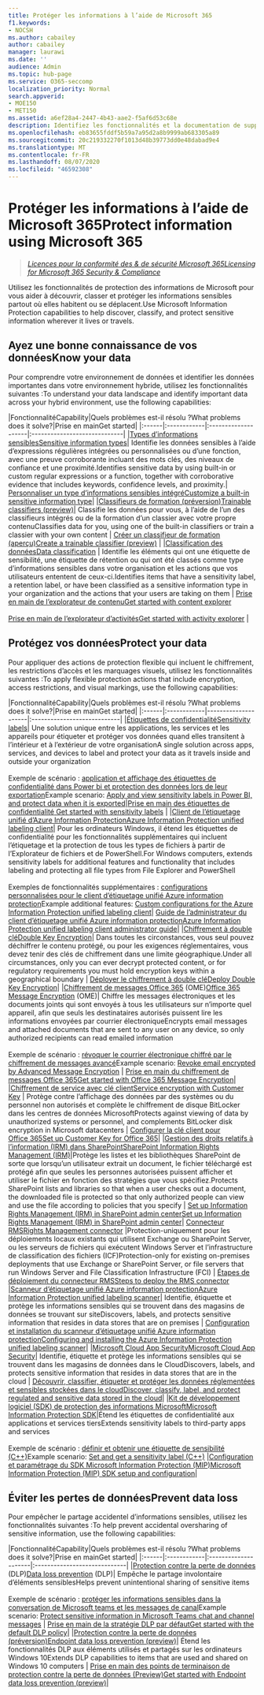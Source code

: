 ```yaml
---
title: Protéger les informations à l’aide de Microsoft 365
f1.keywords:
- NOCSH
ms.author: cabailey
author: cabailey
manager: laurawi
ms.date: ''
audience: Admin
ms.topic: hub-page
ms.service: O365-seccomp
localization_priority: Normal
search.appverid:
- MOE150
- MET150
ms.assetid: a6ef28a4-2447-4b43-aae2-f5af6d53c68e
description: Identifiez les fonctionnalités et la documentation de support Microsoft 365 pour vous aider à protéger les données importantes de votre organisation.
ms.openlocfilehash: eb83655fddf5b59a7a95d2a8b9999ab683305a89
ms.sourcegitcommit: 20c219332270f1013d48b39773dd0e48dabad9e4
ms.translationtype: MT
ms.contentlocale: fr-FR
ms.lasthandoff: 08/07/2020
ms.locfileid: "46592308"
---
```

# <a name="protect-information-using-microsoft-365"></a><span data-ttu-id="6686a-103">Protéger les informations à l’aide de Microsoft 365</span><span class="sxs-lookup"><span data-stu-id="6686a-103">Protect information using Microsoft 365</span></span>

><span data-ttu-id="6686a-104">*[Licences pour la conformité des & de sécurité Microsoft 365](https://docs.microsoft.com/office365/servicedescriptions/microsoft-365-service-descriptions/microsoft-365-tenantlevel-services-licensing-guidance/microsoft-365-security-compliance-licensing-guidance)*</span><span class="sxs-lookup"><span data-stu-id="6686a-104">*[Licensing for Microsoft 365 Security & Compliance](https://docs.microsoft.com/office365/servicedescriptions/microsoft-365-service-descriptions/microsoft-365-tenantlevel-services-licensing-guidance/microsoft-365-security-compliance-licensing-guidance)*</span></span>

<span data-ttu-id="6686a-105">Utilisez les fonctionnalités de protection des informations de Microsoft pour vous aider à découvrir, classer et protéger les informations sensibles partout où elles habitent ou se déplacent.</span><span class="sxs-lookup"><span data-stu-id="6686a-105">Use Microsoft Information Protection capabilities to help discover, classify, and protect sensitive information wherever it lives or travels.</span></span>

## <a name="know-your-data"></a><span data-ttu-id="6686a-106">Ayez une bonne connaissance de vos données</span><span class="sxs-lookup"><span data-stu-id="6686a-106">Know your data</span></span>

<span data-ttu-id="6686a-107">Pour comprendre votre environnement de données et identifier les données importantes dans votre environnement hybride, utilisez les fonctionnalités suivantes :</span><span class="sxs-lookup"><span data-stu-id="6686a-107">To understand your data landscape and identify important data across your hybrid environment, use the following capabilities:</span></span>
 
|<span data-ttu-id="6686a-108">Fonctionnalité</span><span class="sxs-lookup"><span data-stu-id="6686a-108">Capability</span></span>|<span data-ttu-id="6686a-109">Quels problèmes est-il résolu ?</span><span class="sxs-lookup"><span data-stu-id="6686a-109">What problems does it solve?</span></span>|<span data-ttu-id="6686a-110">Prise en main</span><span class="sxs-lookup"><span data-stu-id="6686a-110">Get started</span></span>|
|:------|:------------|:--------------------|:-----------------------------|
|[<span data-ttu-id="6686a-111">Types d’informations sensibles</span><span class="sxs-lookup"><span data-stu-id="6686a-111">Sensitive information types</span></span>](sensitive-information-type-entity-definitions.md)| <span data-ttu-id="6686a-112">Identifie les données sensibles à l’aide d’expressions régulières intégrées ou personnalisées ou d’une fonction, avec une preuve corroborante incluant des mots clés, des niveaux de confiance et une proximité.</span><span class="sxs-lookup"><span data-stu-id="6686a-112">Identifies sensitive data by using built-in or custom regular expressions or a function, together with corroborative evidence that includes keywords, confidence levels, and proximity.</span></span>| [<span data-ttu-id="6686a-113">Personnaliser un type d’informations sensibles intégré</span><span class="sxs-lookup"><span data-stu-id="6686a-113">Customize a built-in sensitive information type</span></span>](customize-a-built-in-sensitive-information-type.md)|
|[<span data-ttu-id="6686a-114">Classifieurs de formation (préversion)</span><span class="sxs-lookup"><span data-stu-id="6686a-114">Trainable classifiers (preview)</span></span>](classifier-getting-started-with.md)| <span data-ttu-id="6686a-115">Classifie les données pour vous, à l’aide de l’un des classifieurs intégrés ou de la formation d’un classier avec votre propre contenu</span><span class="sxs-lookup"><span data-stu-id="6686a-115">Classifies data for you, using one of the built-in classifiers or train a classier with your own content</span></span> | [<span data-ttu-id="6686a-116">Créer un classifieur de formation (aperçu)</span><span class="sxs-lookup"><span data-stu-id="6686a-116">Create a trainable classifier (preview)</span></span>](classifier-creating-a-trainable-classifier.md) |
|[<span data-ttu-id="6686a-117">Classification des données</span><span class="sxs-lookup"><span data-stu-id="6686a-117">Data classification</span></span>](data-classification-overview.md) | <span data-ttu-id="6686a-118">Identifie les éléments qui ont une étiquette de sensibilité, une étiquette de rétention ou qui ont été classés comme type d’informations sensibles dans votre organisation et les actions que vos utilisateurs ententent de ceux-ci.</span><span class="sxs-lookup"><span data-stu-id="6686a-118">Identifies items that have a sensitivity label, a retention label, or have been classified as a sensitive information type in your organization and the actions that your users are taking on them</span></span>  | [<span data-ttu-id="6686a-119">Prise en main de l’explorateur de contenu</span><span class="sxs-lookup"><span data-stu-id="6686a-119">Get started with content explorer</span></span>](data-classification-content-explorer.md)<br /><br /> [<span data-ttu-id="6686a-120">Prise en main de l’explorateur d’activités</span><span class="sxs-lookup"><span data-stu-id="6686a-120">Get started with activity explorer</span></span>](data-classification-activity-explorer.md) |

## <a name="protect-your-data"></a><span data-ttu-id="6686a-121">Protégez vos données</span><span class="sxs-lookup"><span data-stu-id="6686a-121">Protect your data</span></span>

<span data-ttu-id="6686a-122">Pour appliquer des actions de protection flexible qui incluent le chiffrement, les restrictions d’accès et les marquages visuels, utilisez les fonctionnalités suivantes :</span><span class="sxs-lookup"><span data-stu-id="6686a-122">To apply flexible protection actions that include encryption, access restrictions, and visual markings, use the following capabilities:</span></span>

|<span data-ttu-id="6686a-123">Fonctionnalité</span><span class="sxs-lookup"><span data-stu-id="6686a-123">Capability</span></span>|<span data-ttu-id="6686a-124">Quels problèmes est-il résolu ?</span><span class="sxs-lookup"><span data-stu-id="6686a-124">What problems does it solve?</span></span>|<span data-ttu-id="6686a-125">Prise en main</span><span class="sxs-lookup"><span data-stu-id="6686a-125">Get started</span></span>|
|:------|:------------|---------------------|:----------------------------|
|[<span data-ttu-id="6686a-126">Étiquettes de confidentialité</span><span class="sxs-lookup"><span data-stu-id="6686a-126">Sensitivity labels</span></span>](sensitivity-labels.md)| <span data-ttu-id="6686a-127">Une solution unique entre les applications, les services et les appareils pour étiqueter et protéger vos données quand elles transitent à l’intérieur et à l’extérieur de votre organisation</span><span class="sxs-lookup"><span data-stu-id="6686a-127">A single solution across apps, services, and devices to label and protect your data as it travels inside and outside your organization</span></span> <br /><br /><span data-ttu-id="6686a-128">Exemple de scénario : [application et affichage des étiquettes de confidentialité dans Power bi et protection des données lors de leur exportation](https://docs.microsoft.com/power-bi/admin/service-security-data-protection-overview)</span><span class="sxs-lookup"><span data-stu-id="6686a-128">Example scenario: [Apply and view sensitivity labels in Power BI, and protect data when it is exported](https://docs.microsoft.com/power-bi/admin/service-security-data-protection-overview)</span></span>|[<span data-ttu-id="6686a-129">Prise en main des étiquettes de confidentialité</span><span class="sxs-lookup"><span data-stu-id="6686a-129"> Get started with sensitivity labels</span></span>](get-started-with-sensitivity-labels.md) |
|[<span data-ttu-id="6686a-130">Client de l’étiquetage unifié d’Azure Information Protection</span><span class="sxs-lookup"><span data-stu-id="6686a-130">Azure Information Protection unified labeling client</span></span>](https://docs.microsoft.com/azure/information-protection/rms-client/aip-clientv2)| <span data-ttu-id="6686a-131">Pour les ordinateurs Windows, il étend les étiquettes de confidentialité pour les fonctionnalités supplémentaires qui incluent l’étiquetage et la protection de tous les types de fichiers à partir de l’Explorateur de fichiers et de PowerShell.</span><span class="sxs-lookup"><span data-stu-id="6686a-131">For Windows computers, extends sensitivity labels for additional features and functionality that includes labeling and protecting all file types from File Explorer and PowerShell</span></span><br /><br /> <span data-ttu-id="6686a-132">Exemples de fonctionnalités supplémentaires : [configurations personnalisées pour le client d’étiquetage unifié Azure information protection](https://docs.microsoft.com/azure/information-protection/rms-client/clientv2-admin-guide-customizations)</span><span class="sxs-lookup"><span data-stu-id="6686a-132">Example additional features: [Custom configurations for the Azure Information Protection unified labeling client](https://docs.microsoft.com/azure/information-protection/rms-client/clientv2-admin-guide-customizations)</span></span>| [<span data-ttu-id="6686a-133">Guide de l’administrateur du client d’étiquetage unifié Azure information protection</span><span class="sxs-lookup"><span data-stu-id="6686a-133">Azure Information Protection unified labeling client administrator guide</span></span>](https://docs.microsoft.com/azure/information-protection/rms-client/clientv2-admin-guide)|
|[<span data-ttu-id="6686a-134">Chiffrement à double clé</span><span class="sxs-lookup"><span data-stu-id="6686a-134">Double Key Encryption</span></span>](double-key-encryption.md)| <span data-ttu-id="6686a-135">Dans toutes les circonstances, vous seul pouvez déchiffrer le contenu protégé, ou pour les exigences réglementaires, vous devez tenir des clés de chiffrement dans une limite géographique.</span><span class="sxs-lookup"><span data-stu-id="6686a-135">Under all circumstances, only you can ever decrypt protected content, or for regulatory requirements you must hold encryption keys within a geographical boundary</span></span> | [<span data-ttu-id="6686a-136">Déployer le chiffrement à double clé</span><span class="sxs-lookup"><span data-stu-id="6686a-136">Deploy Double Key Encryption</span></span>](double-key-encryption.md#deploy-double-key-encryption)|
|<span data-ttu-id="6686a-137">[Chiffrement de messages Office 365](ome.md) (OME)</span><span class="sxs-lookup"><span data-stu-id="6686a-137">[Office 365 Message Encryption](ome.md) (OME)</span></span>| <span data-ttu-id="6686a-138">Chiffre les messages électroniques et les documents joints qui sont envoyés à tous les utilisateurs sur n’importe quel appareil, afin que seuls les destinataires autorisés puissent lire les informations envoyées par courrier électronique</span><span class="sxs-lookup"><span data-stu-id="6686a-138">Encrypts email messages and attached documents that are sent to any user on any device, so only authorized recipients can read emailed information</span></span>  <br /><br /><span data-ttu-id="6686a-139">Exemple de scénario : [révoquer le courrier électronique chiffré par le chiffrement de messages avancé](revoke-ome-encrypted-mail.md)</span><span class="sxs-lookup"><span data-stu-id="6686a-139">Example scenario: [Revoke email encrypted by Advanced Message Encryption](revoke-ome-encrypted-mail.md)</span></span> | [<span data-ttu-id="6686a-140">Prise en main du chiffrement de messages Office 365</span><span class="sxs-lookup"><span data-stu-id="6686a-140">Get started with Office 365 Message Encryption</span></span>](set-up-new-message-encryption-capabilities.md)|
|[<span data-ttu-id="6686a-141">Chiffrement de service avec clé client</span><span class="sxs-lookup"><span data-stu-id="6686a-141">Service encryption with Customer Key</span></span>](customer-key-overview.md) | <span data-ttu-id="6686a-142">Protège contre l’affichage des données par des systèmes ou du personnel non autorisés et complète le chiffrement de disque BitLocker dans les centres de données Microsoft</span><span class="sxs-lookup"><span data-stu-id="6686a-142">Protects against viewing of data by unauthorized systems or personnel, and complements BitLocker disk encryption in Microsoft datacenters</span></span> | [<span data-ttu-id="6686a-143">Configurer la clé client pour Office 365</span><span class="sxs-lookup"><span data-stu-id="6686a-143">Set up Customer Key for Office 365</span></span>](customer-key-set-up.md)|
|[<span data-ttu-id="6686a-144">Gestion des droits relatifs à l’information (IRM) dans SharePoint</span><span class="sxs-lookup"><span data-stu-id="6686a-144">SharePoint Information Rights Management (IRM)</span></span>](set-up-irm-in-sp-admin-center.md#irm-enable-sharepoint-document-libraries-and-lists)|<span data-ttu-id="6686a-145">Protège les listes et les bibliothèques SharePoint de sorte que lorsqu’un utilisateur extrait un document, le fichier téléchargé est protégé afin que seules les personnes autorisées puissent afficher et utiliser le fichier en fonction des stratégies que vous spécifiez.</span><span class="sxs-lookup"><span data-stu-id="6686a-145">Protects SharePoint lists and libraries so that when a user checks out a document, the downloaded file is protected so that only authorized people can view and use the file according to policies that you specify</span></span> | [<span data-ttu-id="6686a-146">Set up Information Rights Management (IRM) in SharePoint admin center</span><span class="sxs-lookup"><span data-stu-id="6686a-146">Set up Information Rights Management (IRM) in SharePoint admin center</span></span>](set-up-irm-in-sp-admin-center.md)|
[<span data-ttu-id="6686a-147">Connecteur RMS</span><span class="sxs-lookup"><span data-stu-id="6686a-147">Rights Management connector</span></span>](https://docs.microsoft.com/azure/information-protection/deploy-rms-connector) |<span data-ttu-id="6686a-148">Protection-uniquement pour les déploiements locaux existants qui utilisent Exchange ou SharePoint Server, ou les serveurs de fichiers qui exécutent Windows Server et l’infrastructure de classification des fichiers (ICF)</span><span class="sxs-lookup"><span data-stu-id="6686a-148">Protection-only for existing on-premises deployments that use Exchange or SharePoint Server, or file servers that run Windows Server and File Classification Infrastructure (FCI)</span></span> | [<span data-ttu-id="6686a-149">Étapes de déploiement du connecteur RMS</span><span class="sxs-lookup"><span data-stu-id="6686a-149">Steps to deploy the RMS connector</span></span>](https://docs.microsoft.com/azure/information-protection/deploy-rms-connector#steps-to-deploy-the-rms-connector)
|[<span data-ttu-id="6686a-150">Scanneur d’étiquetage unifié Azure information protection</span><span class="sxs-lookup"><span data-stu-id="6686a-150">Azure Information Protection unified labeling scanner</span></span>](https://docs.microsoft.com/azure/information-protection/deploy-aip-scanner)| <span data-ttu-id="6686a-151">Identifie, étiquette et protège les informations sensibles qui se trouvent dans des magasins de données se trouvant sur site</span><span class="sxs-lookup"><span data-stu-id="6686a-151">Discovers, labels, and protects sensitive information that resides in data stores that are on premises</span></span> | [<span data-ttu-id="6686a-152">Configuration et installation du scanneur d’étiquetage unifié Azure information protection</span><span class="sxs-lookup"><span data-stu-id="6686a-152">Configuring and installing the Azure Information Protection unified labeling scanner</span></span>](https://docs.microsoft.com/azure/information-protection/deploy-aip-scanner-configure-install)|
|[<span data-ttu-id="6686a-153">Microsoft Cloud App Security</span><span class="sxs-lookup"><span data-stu-id="6686a-153">Microsoft Cloud App Security</span></span>](https://docs.microsoft.com/cloud-app-security/what-is-cloud-app-security)| <span data-ttu-id="6686a-154">Identifie, étiquette et protège les informations sensibles qui se trouvent dans les magasins de données dans le Cloud</span><span class="sxs-lookup"><span data-stu-id="6686a-154">Discovers, labels, and protects sensitive information that resides in data stores that are in the cloud</span></span> | [<span data-ttu-id="6686a-155">Découvrir, classifier, étiqueter et protéger les données réglementées et sensibles stockées dans le cloud</span><span class="sxs-lookup"><span data-stu-id="6686a-155">Discover, classify, label, and protect regulated and sensitive data stored in the cloud</span></span>](https://docs.microsoft.com/cloud-app-security/best-practices#discover-classify-label-and-protect-regulated-and-sensitive-data-stored-in-the-cloud)|
|[<span data-ttu-id="6686a-156">Kit de développement logiciel (SDK) de protection des informations Microsoft</span><span class="sxs-lookup"><span data-stu-id="6686a-156">Microsoft Information Protection SDK</span></span>](https://docs.microsoft.com/information-protection/develop/overview#microsoft-information-protection-sdk)|<span data-ttu-id="6686a-157">Étend les étiquettes de confidentialité aux applications et services tiers</span><span class="sxs-lookup"><span data-stu-id="6686a-157">Extends sensitivity labels to third-party apps and services</span></span>  <br /><br /> <span data-ttu-id="6686a-158">Exemple de scénario : [définir et obtenir une étiquette de sensibilité (C++)](https://docs.microsoft.com/information-protection/develop/quick-file-set-get-label-cpp)</span><span class="sxs-lookup"><span data-stu-id="6686a-158">Example scenario: [Set and get a sensitivity label (C++)](https://docs.microsoft.com/information-protection/develop/quick-file-set-get-label-cpp)</span></span> |[<span data-ttu-id="6686a-159">Configuration et paramétrage du SDK Microsoft Information Protection (MIP)</span><span class="sxs-lookup"><span data-stu-id="6686a-159">Microsoft Information Protection (MIP) SDK setup and configuration</span></span>](https://docs.microsoft.com/information-protection/develop/setup-configure-mip)|

## <a name="prevent-data-loss"></a><span data-ttu-id="6686a-160">Éviter les pertes de données</span><span class="sxs-lookup"><span data-stu-id="6686a-160">Prevent data loss</span></span>

<span data-ttu-id="6686a-161">Pour empêcher le partage accidentel d’informations sensibles, utilisez les fonctionnalités suivantes :</span><span class="sxs-lookup"><span data-stu-id="6686a-161">To help prevent accidental oversharing of sensitive information, use the following capabilities:</span></span>


|<span data-ttu-id="6686a-162">Fonctionnalité</span><span class="sxs-lookup"><span data-stu-id="6686a-162">Capability</span></span>|<span data-ttu-id="6686a-163">Quels problèmes est-il résolu ?</span><span class="sxs-lookup"><span data-stu-id="6686a-163">What problems does it solve?</span></span>|<span data-ttu-id="6686a-164">Prise en main</span><span class="sxs-lookup"><span data-stu-id="6686a-164">Get started</span></span>|
|:------|:------------|:---------------------|:-----------------------------|
|<span data-ttu-id="6686a-165">[Protection contre la perte de données](data-loss-prevention-policies.md) (DLP)</span><span class="sxs-lookup"><span data-stu-id="6686a-165">[Data loss prevention](data-loss-prevention-policies.md) (DLP)</span></span>| <span data-ttu-id="6686a-166">Empêche le partage involontaire d’éléments sensibles</span><span class="sxs-lookup"><span data-stu-id="6686a-166">Helps prevent unintentional sharing of sensitive items</span></span> <br /><br /><span data-ttu-id="6686a-167">Exemple de scénario : [protéger les informations sensibles dans la conversation de Microsoft teams et les messages de canal](dlp-microsoft-teams.md)</span><span class="sxs-lookup"><span data-stu-id="6686a-167">Example scenario: [Protect sensitive information in Microsoft Teams chat and channel messages](dlp-microsoft-teams.md)</span></span> | [<span data-ttu-id="6686a-168">Prise en main de la stratégie DLP par défaut</span><span class="sxs-lookup"><span data-stu-id="6686a-168">Get started with the default DLP policy</span></span>](get-started-with-the-default-dlp-policy.md)|
|[<span data-ttu-id="6686a-169">Protection contre la perte de données (préversion)</span><span class="sxs-lookup"><span data-stu-id="6686a-169">Endpoint data loss prevention (preview)</span></span>](endpoint-dlp-learn-about.md)| <span data-ttu-id="6686a-170">Étend les fonctionnalités DLP aux éléments utilisés et partagés sur les ordinateurs Windows 10</span><span class="sxs-lookup"><span data-stu-id="6686a-170">Extends DLP capabilities to items that are used and shared on Windows 10 computers</span></span> | [<span data-ttu-id="6686a-171">Prise en main des points de terminaison de protection contre la perte de données (Preview)</span><span class="sxs-lookup"><span data-stu-id="6686a-171">Get started with Endpoint data loss prevention (preview)</span></span>](endpoint-dlp-getting-started.md)|
